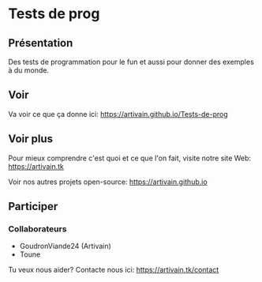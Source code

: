 # Tests de prog
## Présentation
Des tests de programmation pour le fun et aussi pour donner des exemples à du monde.
## Voir
Va voir ce que ça donne ici: https://artivain.github.io/Tests-de-prog
## Voir plus
Pour mieux comprendre c'est quoi et ce que l'on fait, visite notre site Web: https://artivain.tk

Voir nos autres projets open-source: https://artivain.github.io
## Participer
### Collaborateurs
- GoudronViande24 (Artivain)
- Toune

Tu veux nous aider? Contacte nous ici: https://artivain.tk/contact
